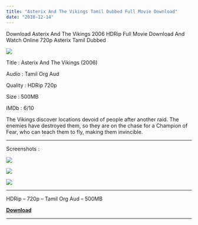 ```yaml
---
title: "Asterix And The Vikings Tamil Dubbed Full Movie Download"
date: "2018-12-14"
---
```


Download Asterix And The Vikings 2006 HDRip Full Movie Download And Watch Online 720p Asterix Tamil Dubbed

[![](https://2.bp.blogspot.com/-zF2ku4JOKoU/XBOsUTU9OBI/AAAAAAAABHo/H55cFk5LKkEKXrwVuxoSiL-EnZToaPqJgCLcBGAs/s320/Asterix{2bdbed38d32e7704a3eaa20af56e2289d0665505d01c3d892d71953ac3249a13}2BTamilKidz.jpg)](https://2.bp.blogspot.com/-zF2ku4JOKoU/XBOsUTU9OBI/AAAAAAAABHo/H55cFk5LKkEKXrwVuxoSiL-EnZToaPqJgCLcBGAs/s1600/Asterix{2bdbed38d32e7704a3eaa20af56e2289d0665505d01c3d892d71953ac3249a13}2BTamilKidz.jpg)

Title : Asterix And The Vikings (2006)

Audio : Tamil Org Aud

Quality : HDRip 720p

Size : 500MB

IMDb : 6/10

The Vikings discover locations devoid of people after another raid. The enemies have destroyed them, so they are on the chase for a Champion of Fear, who can teach them to fly, making them invincible.

  

* * *

Screenshots :

[![](https://2.bp.blogspot.com/-oAgXH6n9vQ0/XBOtqGUeI6I/AAAAAAAABIA/2tBwlD9uShsPTFXjmYpFRMaWNgNXiVKjgCEwYBhgL/s320/Screenshot_2018-12-14-18-39-06.jpg)](https://2.bp.blogspot.com/-oAgXH6n9vQ0/XBOtqGUeI6I/AAAAAAAABIA/2tBwlD9uShsPTFXjmYpFRMaWNgNXiVKjgCEwYBhgL/s1600/Screenshot_2018-12-14-18-39-06.jpg)

[![](https://4.bp.blogspot.com/-pPRGcc9KAUc/XBOtpNEsLTI/AAAAAAAABH8/i60prAQEtg8e1wjd1Ya8ezFSbwIhPdr1gCEwYBhgL/s320/Screenshot_2018-12-14-18-43-31.jpg)](https://4.bp.blogspot.com/-pPRGcc9KAUc/XBOtpNEsLTI/AAAAAAAABH8/i60prAQEtg8e1wjd1Ya8ezFSbwIhPdr1gCEwYBhgL/s1600/Screenshot_2018-12-14-18-43-31.jpg)

[![](https://1.bp.blogspot.com/-DGu-oNDsh-s/XBOtn_HNwvI/AAAAAAAABIA/NZvvxMgAsH8s-pMsPuBWEwPbANraHbUJwCEwYBhgL/s320/Screenshot_2018-12-14-18-38-18.jpg)](https://1.bp.blogspot.com/-DGu-oNDsh-s/XBOtn_HNwvI/AAAAAAAABIA/NZvvxMgAsH8s-pMsPuBWEwPbANraHbUJwCEwYBhgL/s1600/Screenshot_2018-12-14-18-38-18.jpg)

* * *

HDRip – 720p – Tamil Org Aud – 500MB

**[Download](https://clk.ink/QAABYj)**

* * *
